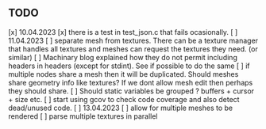 ## TODO

[x] 10.04.2023
	[x] there is a test in test_json.c that fails ocasionally.
[ ] 11.04.2023 
	[ ] separate mesh from textures. There can be a texture manager that handles all textures 
	and meshes can request the textures they need. (or similar)
	[ ] Machinary blog explained how they do not permit including headers in headers (except for stdint). See if possible to do the same
	[ ] if multiple nodes share a mesh then it will be duplicated. Should meshes share geometry info like textures? If we dont allow mesh edit then perhaps they should share.
	[ ] Should static variables be grouped ? buffers + cursor + size etc.
	[ ] start using gcov to check code coverage and also detect dead/unused code.
[ ] 13.04.2023
	[ ] allow for multiple meshes to be rendered
	[ ] parse multiple textures in parallel